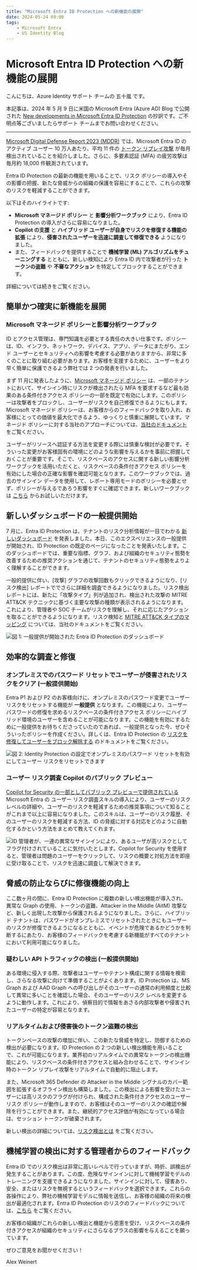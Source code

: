 ```yaml
---
title: "Microsoft Entra ID Protection への新機能の展開"
date: 2024-05-24 09:00
tags:
    - Microsoft Entra
    - US Identity Blog
---
```

# Microsoft Entra ID Protection への新機能の展開

こんにちは、Azure Identity サポート チームの 五十嵐 です。

本記事は、2024 年 5 月 9 日に米国の Microsoft Entra (Azure AD) Blog で公開された [New developments in Microsoft Entra ID Protection](https://techcommunity.microsoft.com/t5/microsoft-entra-blog/new-developments-in-microsoft-entra-id-protection/ba-p/4062701) の抄訳です。ご不明点等ございましたらサポート チームまでお問い合わせください。

----

[Microsoft Digital Defense Report 2023 (MDDR)](https://www.microsoft.com/ja-jp/security/security-insider/microsoft-digital-defense-report-2023) では、Microsoft Entra ID のアクティブ ユーザー 10 万人あたり、平均 11 件の [トークン リプレイ攻撃](https://learn.microsoft.com/ja-jp/entra/id-protection/concept-identity-protection-risks#anomalous-token) が毎月検出されていることを紹介しました。さらに、多要素認証 (MFA) の疲労攻撃は毎月約 18,000 件観測されています。

Entra ID Protection の最新の機能を用いることで、リスク ポリシーの導入やその影響の把握、新たな脅威からの組織の保護を容易にすることで、これらの攻撃のリスクを軽減することができます。 

以下はそのハイライトです:

- **Microsoft マネージド ポリシー** と **影響分析ワークブック** により、Entra ID Protection の導入がさらに容易になりました。
- **Copilot の支援** と **ハイブリッド ユーザーが自身でリスクを修復する機能の拡張** により、**侵害されたユーザーを迅速に調査して修復できる** ようになりました。
- また、フィードバックを提供することで **機械学習 (ML) アルゴリズムをチューニングする** とともに、新しい検知により Entra ID 内で攻撃者が行った **トークンの盗難** や **不審なアクション** を特定してブロックすることができます。 

詳細については続きをご覧ください。

## 簡単かつ確実に新機能を展開

### Microsoft マネージド ポリシーと影響分析ワークブック

ID とアクセス管理は、専門知識を必要とする責任の大きい仕事です。ポリシーは、ID、インフラ、ネットワーク、デバイス、アプリ、データにまたがり、エンド ユーザーとセキュリティへの影響を考慮する必要がありますから、非常に多くのことに取り組む必要があります。お客様を支援するために、ユーザーをより早く簡単に保護できるよう弊社では 2 つの発表を行いました。

まず 11 月に発表したように、[Microsoft マネージド ポリシー](https://learn.microsoft.com/ja-jp/entra/identity/conditional-access/managed-policies) は、一部のテナントにおいて、サインイン時にリスクが検出されたら MFA を要求するなど最も効果のある条件付きアクセス ポリシーの一部を既定で有効にします。このポリシーは攻撃者をブロックし、ユーザーがリスクを自己修復できるようにもします。Microsoft マネージド ポリシーは、お客様からのフィードバックを取り入れ、お客様にとっての価値を最大化できるよう、ゆっくりと慎重に展開しています。マネージド ポリシーに対する当社のアプローチについては、[当社のドキュメント](https://learn.microsoft.com/ja-jp/entra/identity/conditional-access/managed-policies) をご覧ください。

ユーザーがリソースへ認証する方法を変更する際には慎重な検討が必要です。そういった変更がお客様固有の環境にどのような影響を与えるかを事前に把握しておくことが重要です。そこで、リスクベースのアクセスに関する新しい影響分析ワークブックを活用いただくと、リスクベースの条件付きアクセス ポリシーを有効にした場合の正確な影響を確認可能となります。このワークブックでは、過去のサインイン データを使用して、レポート専用モードのポリシーを必要とせず、ポリシーが与えるであろう影響をすぐに確認できます。新しいワークブックは [こちら](https://learn.microsoft.com/ja-jp/entra/id-protection/workbook-risk-based-policy-impact) からお試しいただけます。

## 新しいダッシュボードの一般提供開始

7 月に、Entra ID Protection は、テナントのリスク分析情報が一目でわかる [新しいダッシュボード](https://jpazureid.github.io/blog/azure-active-directory/what-s-new-with-microsoft-entra-id-protection/) を発表しました。本日、このエクスペリエンスの一般提供が開始され、ID Protection の既定のページになったことを発表いたします。このダッシュボードでは、重要な指標、グラフ、および組織のセキュリティ態勢を改善するための推奨アクションを通じて、テナントのセキュリティ態勢をよりよく理解することができます。

一般的提供に伴い、[攻撃] グラフの攻撃回数もクリックできるようになり、[リスク検出] レポートででさらに詳細を調査できるようになりました。リスク検出レポートには、新たに「攻撃タイプ」列が追加され、検出された攻撃の MITRE ATT&CK テクニックに基づく主要な攻撃の種類が表示されるようになります。これにより、管理者や SOC チームがリスクを理解し、それに応じたアクションを取ることができるようになります。リスク検知と [MITRE ATT&CK タイプのマッピング](https://learn.microsoft.com/ja-jp/entra/id-protection/id-protection-dashboard#risk-detection-type-to-mitre-attack-type-mapping) については、当社のドキュメントをご覧ください。

![図 1: 一般提供が開始された Entra ID Protection のダッシュボード](./new-developments-in-microsoft-entra-id-protection/new-developments-in-microsoft-entra-id-protection-1.png)

## 効率的な調査と修復

### オンプレミスでのパスワード リセットでユーザーが侵害されたリスクをクリア (一般提供開始)

Entra P1 および P2 のお客様向けに、オンプレミスのパスワード変更でユーザー リスクをリセットする機能が **一般提供** となります。この機能により、ユーザー パスワードの修復を求めるリスクベースの条件付きアクセス ポリシーにハイブリッド環境のユーザーを含めることが可能になります。この機能を有効にするために一般提供をお待ちくださっていたのであれば、一般提供となった今、ぜひそういったポリシーを作成ください。詳しくは、Entra ID Protection の [リスクを修復してユーザーをブロック解除する](https://learn.microsoft.com/ja-jp/entra/id-protection/howto-identity-protection-remediate-unblock#allow-on-premises-password-reset-to-remediate-user-risks) のドキュメントをご覧ください。

![図 2: Identity Protection の設定でオンプレミスのパスワード リセットを有効にしてユーザー リスクをリセットできます](./new-developments-in-microsoft-entra-id-protection/new-developments-in-microsoft-entra-id-protection-2.png)

### ユーザー リスク調査 Copilot のパブリック プレビュー

[Copilot for Security の一部としてパブリック プレビューで提供されている](https://jpazureid.github.io/blog/azure-active-directory/microsoft-entra-adds-identity-skills-to-copilot-for-security/) Microsoft Entra の ユーザー リスク調査スキルの導入により、ユーザーのリスク レベルの詳細や、ユーザーのリスクを軽減するための推奨事項について知ることがこれまで以上に容易になりました。このスキルは、ユーザーのリスク履歴、そのユーザーのリスクを軽減する方法、ID の脅威に対する対応をどのように自動化するかという方法をまとめて教えてくれます。

![ID 管理者が、一連の異常なサインインにより、あるユーザが高リスクとしてフラグ付けされていることに気付いたとします。Copilot for Security を使用すると、管理者は問題のユーザーをクリックして、リスクの概要と対処方法を即座に受け取ることで、リスクを迅速に調査して解決できます。](./new-developments-in-microsoft-entra-id-protection/new-developments-in-microsoft-entra-id-protection-3.gif)

## 脅威の防止ならびに修復機能の向上

ここ数ヶ月の間に、Entra ID Protection に複数の新しい検出機能が導入され、異常な Graph の使用、トークンの盗難、Attacker in the Middle (AitM) 攻撃など、新しく出現した攻撃から保護されるようになりました。さらに、ハイブリッド テナントは、パスワードがオンプレミスでリセットされたときにもユーザーのリスクが修復できるようになるとともに、イベントが危険であるかどうかを判断するにあたり、お客様のフィードバックを考慮する新機能がすべてのテナントにおいて利用可能になりました。

### 疑わしい API トラフィックの検出 (一般提供開始)

ある環境に侵入する際、攻撃者はユーザーやテナント構成に関する情報を検索し、さらなる攻撃に向けて準備することがよくあります。ID Protection は、MS Graph および AAD Graph への呼び出しがそのユーザーの通常の利用頻度と比較して異常に多いことを確認した場合、そのユーザーのリスク レベルを変更するように動作します。これにより、偵察目的で情報をあさる内部攻撃者や侵害されたユーザーの特定が容易となります。

### リアルタイムおよび侵害後のトークン盗難の検出

トークンベースの攻撃の増加に伴い、この新たな脅威を特定し、防御するための検出が必要になります。ID Protection の 2 つの新しい検出機能を用いることで、これが可能になります。業界初のリアルタイムでの異常なトークンの検出機能により、リスクベースの条件付きアクセスと組み合わせることで、サインイン時のトークン リプレイ攻撃をリアルタイムで自動的に阻止します。

また、Microsoft 365 Defender の Attacker in the Middle シグナルのカバー範囲を拡張するオフライン検出も構築しました。この検出による影響を受けたユーザーには高リスクのフラグが付けられ、構成された条件付きアクセスのユーザー リスク ポリシーが動作しますので、お客様はそのユーザーのリスクの確認や解除を行うことができます。また、継続的アクセス評価が有効になっている場合は、セッション トークンが破棄されます。

新しい検出の詳細については、[リスク検出とは](https://learn.microsoft.com/ja-jp/entra/id-protection/concept-identity-protection-risks) をご覧ください。

## 機械学習の検出に対する管理者からのフィードバック

Entra ID でのリスク検出は非常に高いレベルで行っていますが、時折、誤検出が発生することがあります。この度、危険なサインインに対して機械学習モデルのトレーニングを支援できるようになりました。サインインに対して、侵害あり、安全、またはリスクを無視するというフィードバックを選択できます。これらの各操作により、弊社の機械学習モデルに情報を送信し、お客様の組織の将来の検出が最適化されます。Entra ID Protection のリスクのフィードバックについては、[こちら](https://learn.microsoft.com/ja-jp/entra/id-protection/howto-identity-protection-risk-feedback#how-does-microsoft-entra-id-use-my-risk-feedback) をご覧ください。

お客様の組織がこれらの新しい検出と機能から恩恵を受け、リスクベースの条件付きアクセスが組織のセキュリティにさらなるプラスの影響を与えることを願っています。

ぜひご意見をお聞かせください！

Alex Weinert
